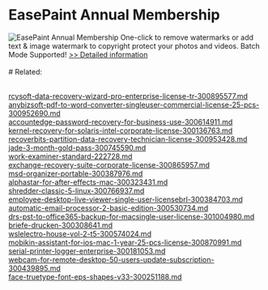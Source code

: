 # EasePaint Annual Membership
![EasePaint Annual Membership](https://mycommerce.akamaized.net/api/pimages/P300946819/BIG/300946819.PNG)
One-click to remove watermarks or add text & image watermark to copyright protect your photos and videos. Batch Mode Supported!
[>> Detailed information](https://secure.shareit.com/shareit/product.html?productid=300946819&affiliateid=200057808)<br/><br/># Related:

<br />[rcysoft-data-recovery-wizard-pro-enterprise-license-tr-300895577.md](https://github.com/downloadplanet/downloadplanet/blob/main/rcysoft-data-recovery-wizard-pro-enterprise-license-tr-300895577.md)<br />[anybizsoft-pdf-to-word-converter-singleuser-commercial-license-25-pcs-300952690.md](https://github.com/downloadplanet/downloadplanet/blob/main/anybizsoft-pdf-to-word-converter-singleuser-commercial-license-25-pcs-300952690.md)<br />[accountedge-password-recovery-for-business-use-300614911.md](https://github.com/downloadplanet/downloadplanet/blob/main/accountedge-password-recovery-for-business-use-300614911.md)<br />[kernel-recovery-for-solaris-intel-corporate-license-300136763.md](https://github.com/downloadplanet/downloadplanet/blob/main/kernel-recovery-for-solaris-intel-corporate-license-300136763.md)<br />[recoverbits-partition-data-recovery-technician-license-300953428.md](https://github.com/downloadplanet/downloadplanet/blob/main/recoverbits-partition-data-recovery-technician-license-300953428.md)<br />[jade-3-month-gold-pass-300745590.md](https://github.com/downloadplanet/downloadplanet/blob/main/jade-3-month-gold-pass-300745590.md)<br />[work-examiner-standard-222728.md](https://github.com/downloadplanet/downloadplanet/blob/main/work-examiner-standard-222728.md)<br />[exchange-recovery-suite-corporate-license-300865957.md](https://github.com/downloadplanet/downloadplanet/blob/main/exchange-recovery-suite-corporate-license-300865957.md)<br />[msd-organizer-portable-300387976.md](https://github.com/downloadplanet/downloadplanet/blob/main/msd-organizer-portable-300387976.md)<br />[alphastar-for-after-effects-mac-300323431.md](https://github.com/downloadplanet/downloadplanet/blob/main/alphastar-for-after-effects-mac-300323431.md)<br />[shredder-classic-5-linux-300766937.md](https://github.com/downloadplanet/downloadplanet/blob/main/shredder-classic-5-linux-300766937.md)<br />[employee-desktop-live-viewer-single-user-licensebrl-300384703.md](https://github.com/downloadplanet/downloadplanet/blob/main/employee-desktop-live-viewer-single-user-licensebrl-300384703.md)<br />[automatic-email-processor-2-basic-edition-300530734.md](https://github.com/downloadplanet/downloadplanet/blob/main/automatic-email-processor-2-basic-edition-300530734.md)<br />[drs-pst-to-office365-backup-for-macsingle-user-license-301004980.md](https://github.com/downloadplanet/downloadplanet/blob/main/drs-pst-to-office365-backup-for-macsingle-user-license-301004980.md)<br />[briefe-drucken-300308641.md](https://github.com/downloadplanet/downloadplanet/blob/main/briefe-drucken-300308641.md)<br />[wslelectro-house-vol-2-t5-300574024.md](https://github.com/downloadplanet/downloadplanet/blob/main/wslelectro-house-vol-2-t5-300574024.md)<br />[mobikin-assistant-for-ios-mac-1-year-25-pcs-license-300870991.md](https://github.com/downloadplanet/downloadplanet/blob/main/mobikin-assistant-for-ios-mac-1-year-25-pcs-license-300870991.md)<br />[serial-printer-logger-enterprise-300181053.md](https://github.com/downloadplanet/downloadplanet/blob/main/serial-printer-logger-enterprise-300181053.md)<br />[webcam-for-remote-desktop-50-users-update-subscription-300439895.md](https://github.com/downloadplanet/downloadplanet/blob/main/webcam-for-remote-desktop-50-users-update-subscription-300439895.md)<br />[face-truetype-font-eps-shapes-v33-300251188.md](https://github.com/downloadplanet/downloadplanet/blob/main/face-truetype-font-eps-shapes-v33-300251188.md)
